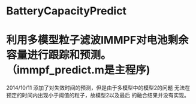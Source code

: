 ﻿BatteryCapacityPredict
======================
利用多模型粒子滤波IMMPF对电池剩余容量进行跟踪和预测。（immpf_predict.m是主程序)
====================================================
2014/10/11
添加了对失效时间的预测，但是由于多模型中的模型2的问题
无法在预定的时间内出现小于阈值的粒子，故模型2以及最后
的融合结果并没有实现。
